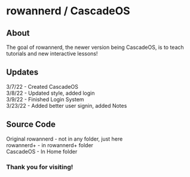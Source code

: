 # rowannerd / CascadeOS
## About
The goal of rowannerd, the newer version being CascadeOS, is to teach tutorials and new interactive lessons!
## Updates
3/7/22 - Created CascadeOS <br>
3/8/22 - Updated style, added login <br>
3/9/22 - Finished Login System <br>
3/23/22 - Added better user signin, added Notes<br>

## Source Code
Original rowannerd - not in any folder, just here <br>
rowannerd+ - in rowannerd+ folder <br>
CascadeOS - In Home folder

### Thank you for visiting!
